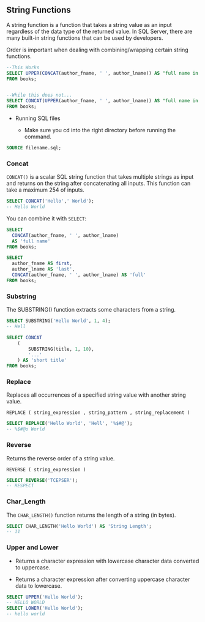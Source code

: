 ## String Functions

A string function is a function that takes a string value as an input regardless of the data type of the returned value. In SQL Server, there are many built-in string functions that can be used by developers.

Order is important when dealing with combining/wrapping certain string functions.

```sql
--This Works
SELECT UPPER(CONCAT(author_fname, ' ', author_lname)) AS "full name in caps"
FROM books;


--While this does not...
SELECT CONCAT(UPPER(author_fname, ' ', author_lname)) AS "full name in caps" 
FROM books;
```

* Running SQL files

   * Make sure you cd into the right directory before running the command.

```sql
SOURCE filename.sql;
```

### Concat

`CONCAT()` is a scalar SQL string function that takes multiple strings as input and returns on the string after concatenating all inputs. This function can take a maximum 254 of inputs.

```sql
SELECT CONCAT('Hello',' World');
-- Hello World
```

You can combine it with `SELECT`:

```sql
SELECT
  CONCAT(author_fname, ' ', author_lname)
  AS 'full name'
FROM books;

SELECT
  author_fname AS first,
  author_lname AS 'last',
  CONCAT(author_fname, ' ', author_lname) AS 'full'
FROM books;
```


### Substring

The SUBSTRING() function extracts some characters from a string.

```sql
SELECT SUBSTRING('Hello World', 1, 4);
-- Hell

SELECT CONCAT
    (
        SUBSTRING(title, 1, 10),
        '...'
    ) AS 'short title'
FROM books;
```


### Replace

Replaces all occurrences of a specified string value with another string value.

`REPLACE ( string_expression , string_pattern , string_replacement )  `

```sql
SELECT REPLACE('Hello World', 'Hell', '%$#@');
-- %$#@o World
``` 


### Reverse

Returns the reverse order of a string value.

`REVERSE ( string_expression )`

```sql
SELECT REVERSE('TCEPSER');
-- RESPECT
```

### Char_Length

The `CHAR_LENGTH()` function returns the length of a string (in bytes).

```sql
SELECT CHAR_LENGTH('Hello World') AS 'String Length';
-- 11
```

### Upper and Lower

* Returns a character expression with lowercase character data converted to uppercase.

* Returns a character expression after converting uppercase character data to lowercase.

```sql
SELECT UPPER('Hello World');
-- HELLO WORLD
SELECT LOWER('Hello World');
-- hello world
```